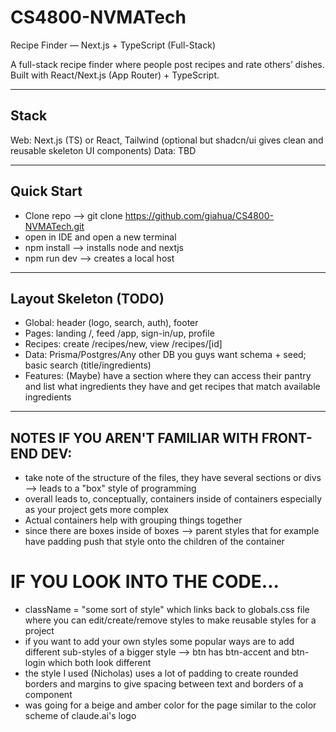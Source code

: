 # CS4800-NVMATech

Recipe Finder — Next.js + TypeScript (Full-Stack)

A full-stack recipe finder where people post recipes and rate others’ dishes. Built with React/Next.js (App Router) + TypeScript.

---

## Stack
Web: Next.js (TS) or React, Tailwind (optional but shadcn/ui gives clean and reusable skeleton UI components)
Data: TBD

---

## Quick Start
- Clone repo --> git clone https://github.com/giahua/CS4800-NVMATech.git
- open in IDE and open a new terminal
- npm install --> installs node and nextjs
- npm run dev --> creates a local host

---

## Layout Skeleton (TODO)
- Global: header (logo, search, auth), footer
- Pages: landing /, feed /app, sign-in/up, profile
- Recipes: create /recipes/new, view /recipes/[id]
- Data: Prisma/Postgres/Any other DB you guys want schema + seed; basic search (title/ingredients)
- Features: (Maybe) have a section where they can access their pantry and list what ingredients they have and get recipes that match available ingredients

---

## NOTES IF YOU AREN'T FAMILIAR WITH FRONT-END DEV:
- take note of the structure of the files, they have several sections or divs --> leads to a "box" style of programming
- overall leads to, conceptually, containers inside of containers especially as your project gets more complex
- Actual containers help with grouping things together 
- since there are boxes inside of boxes --> parent styles that for example have padding push that style onto the children of the container

# IF YOU LOOK INTO THE CODE...
- className = "some sort of style" which links back to globals.css file where you can edit/create/remove styles to make reusable styles for a project
- if you want to add your own styles some popular ways are to add different sub-styles of a bigger style --> btn has btn-accent and btn-login which both look different
- the style I used (Nicholas) uses a lot of padding to create rounded borders and margins to give spacing between text and borders of a component
- was going for a beige and amber color for the page similar to the color scheme of claude.ai's logo 

